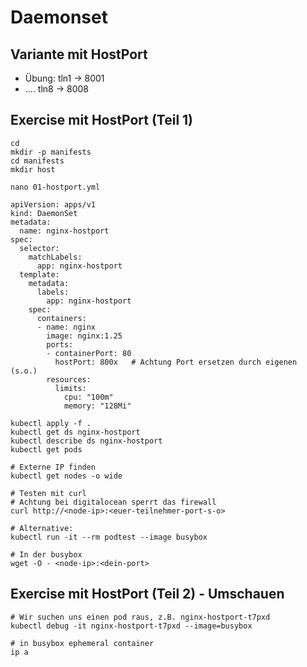 # Daemonset 

## Variante mit HostPort 

  * Übung: tln1 -> 8001
  * ....   tln8 -> 8008

## Exercise mit HostPort (Teil 1) 


```
cd
mkdir -p manifests
cd manifests
mkdir host
```

```
nano 01-hostport.yml
```

```
apiVersion: apps/v1
kind: DaemonSet
metadata:
  name: nginx-hostport
spec:
  selector:
    matchLabels:
      app: nginx-hostport
  template:
    metadata:
      labels:
        app: nginx-hostport
    spec:
      containers:
      - name: nginx
        image: nginx:1.25
        ports:
        - containerPort: 80
          hostPort: 800x   # Achtung Port ersetzen durch eigenen (s.o.)
        resources:
          limits:
            cpu: "100m"
            memory: "128Mi"
```

```
kubectl apply -f .
kubectl get ds nginx-hostport
kubectl describe ds nginx-hostport
kubectl get pods
```

```
# Externe IP finden
kubectl get nodes -o wide 

# Testen mit curl
# Achtung bei digitalocean sperrt das firewall 
curl http://<node-ip>:<euer-teilnehmer-port-s-o>
```

```
# Alternative:
kubectl run -it --rm podtest --image busybox
```

```
# In der busybox
wget -O - <node-ip>:<dein-port>
```


## Exercise mit HostPort (Teil 2) - Umschauen  

```
# Wir suchen uns einen pod raus, z.B. nginx-hostport-t7pxd
kubectl debug -it nginx-hostport-t7pxd --image=busybox
```

```
# in busybox ephemeral container 
ip a
```
